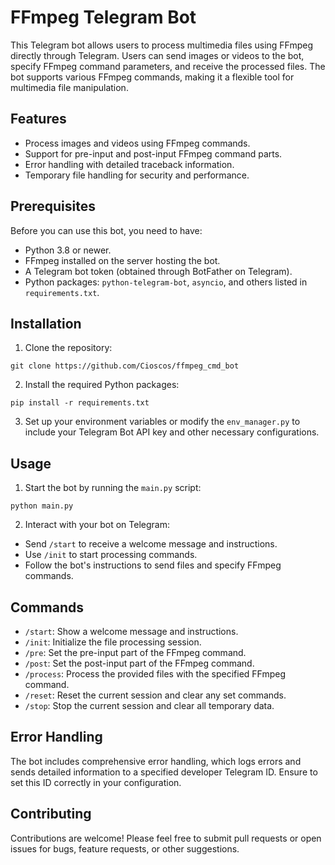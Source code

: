 # FFmpeg Telegram Bot

This Telegram bot allows users to process multimedia files using FFmpeg directly through Telegram. Users can send images or videos to the bot, specify FFmpeg command parameters, and receive the processed files. The bot supports various FFmpeg commands, making it a flexible tool for multimedia file manipulation.

## Features

- Process images and videos using FFmpeg commands.
- Support for pre-input and post-input FFmpeg command parts.
- Error handling with detailed traceback information.
- Temporary file handling for security and performance.

## Prerequisites

Before you can use this bot, you need to have:

- Python 3.8 or newer.
- FFmpeg installed on the server hosting the bot.
- A Telegram bot token (obtained through BotFather on Telegram).
- Python packages: `python-telegram-bot`, `asyncio`, and others listed in `requirements.txt`.

## Installation

1. Clone the repository:
```
git clone https://github.com/Cioscos/ffmpeg_cmd_bot
```
2. Install the required Python packages:
```
pip install -r requirements.txt
```
3. Set up your environment variables or modify the `env_manager.py` to include your Telegram Bot API key and other necessary configurations.

## Usage

1. Start the bot by running the `main.py` script:
```
python main.py
```
2. Interact with your bot on Telegram:
- Send `/start` to receive a welcome message and instructions.
- Use `/init` to start processing commands.
- Follow the bot's instructions to send files and specify FFmpeg commands.

## Commands

- `/start`: Show a welcome message and instructions.
- `/init`: Initialize the file processing session.
- `/pre`: Set the pre-input part of the FFmpeg command.
- `/post`: Set the post-input part of the FFmpeg command.
- `/process`: Process the provided files with the specified FFmpeg command.
- `/reset`: Reset the current session and clear any set commands.
- `/stop`: Stop the current session and clear all temporary data.

## Error Handling

The bot includes comprehensive error handling, which logs errors and sends detailed information to a specified developer Telegram ID. Ensure to set this ID correctly in your configuration.

## Contributing

Contributions are welcome! Please feel free to submit pull requests or open issues for bugs, feature requests, or other suggestions.
